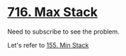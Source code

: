 # [716. Max Stack](https://leetcode.com/problems/max-stack)

Need to subscribe to see the problem.

Let's refer to [155. Min Stack](https://leetcode.com/problems/min-stack/)
